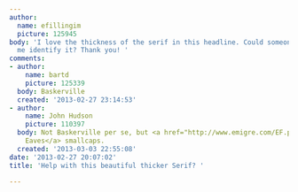 ```yaml
---
author:
  name: efillingim
  picture: 125945
body: 'I love the thickness of the serif in this headline. Could someone please help
  me identify it? Thank you! '
comments:
- author:
    name: bartd
    picture: 125339
  body: Baskerville
  created: '2013-02-27 23:14:53'
- author:
    name: John Hudson
    picture: 110397
  body: Not Baskerville per se, but <a href="http://www.emigre.com/EF.php?fid=109">Mrs
    Eaves</a> smallcaps.
  created: '2013-03-03 22:55:08'
date: '2013-02-27 20:07:02'
title: 'Help with this beautiful thicker Serif? '

---
```


